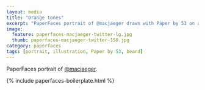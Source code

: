 ```yaml
---
layout: media
title: "Orange tones"
excerpt: "PaperFaces portrait of @macjaeger drawn with Paper by 53 on an iPad."
image:   
  feature: paperfaces-macjaeger-twitter-lg.jpg
  thumb: paperfaces-macjaeger-twitter-150.jpg
category: paperfaces
tags: [portrait, illustration, Paper by 53, beard]
---
```


PaperFaces portrait of [@macjaeger](http://twitter.com/macjaeger).

{% include paperfaces-boilerplate.html %}